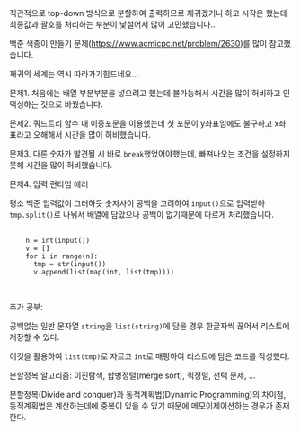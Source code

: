 직관적으로 top-down 방식으로 분할하여 출력하므로 재귀겠거니 하고 시작은 했는데 최종값과 괄호를 처리하는 부분이 낯설어서 많이 고민했습니다..

백준 색종이 만들기 문제(https://www.acmicpc.net/problem/2630)를 많이 참고했습니다.

재귀의 세계는 역시 따라가기힘드네요...

문제1. 처음에는 배열 부분부분을 넣으려고 했는데 불가능해서 시간을 많이 허비하고 인덱싱하는 것으로 바꿨습니다.

문제2. 쿼드트리 함수 내 이중포문을 이용했는데 첫 포문이 y좌표임에도 불구하고 x좌표라고 오해해서 시간을 많이 허비했습니다.

문제3. 다른 숫자가 발견될 시 바로 `break`했었어야했는데, 빠져나오는 조건을 설정하지 못해 시간을 많이 허비했습니다.

문제4. 입력 런타임 에러

  평소 백준 입력값이 그러하듯 숫자사이 공백을 고려하여 `input()`으로 입력받아 `tmp.split()`로 나눠서 배열에 담았으나 공백이 없기때문에 다르게 처리했습니다.
  <pre>
    <code>
    n = int(input())
    v = []
    for i in range(n):
      tmp = str(input())
      v.append(list(map(int, list(tmp))))
    </code>
  </pre>
  
추가 공부: 

  공백없는 일반 문자열 `string`을 `list(string)`에 담을 경우 한글자씩 끊어서 리스트에 저장할 수 있다.
  
  이것을 활용하여 `list(tmp)`로 자르고 `int`로 매핑하여 리스트에 담은 코드를 작성했다.
  
  분할정복 알고리즘: 이진탐색, 합병정렬(merge sort), 퀵정렬, 선택 문제, ...
  
  분할정복(Divide and conquer)과 동적계획법(Dynamic Programming)의 차이점, 동적계획법은 계산하는데에 중복이 있을 수 있기 때문에 메모이제이션하는 경우가 존재한다.
  
  
